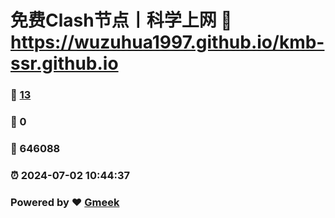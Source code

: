 # 免费Clash节点丨科学上网 :link: https://wuzuhua1997.github.io/kmb-ssr.github.io 
### :page_facing_up: [13](https://wuzuhua1997.github.io/kmb-ssr.github.io/tag.html) 
### :speech_balloon: 0 
### :hibiscus: 646088 
### :alarm_clock: 2024-07-02 10:44:37 
### Powered by :heart: [Gmeek](https://github.com/Meekdai/Gmeek)
